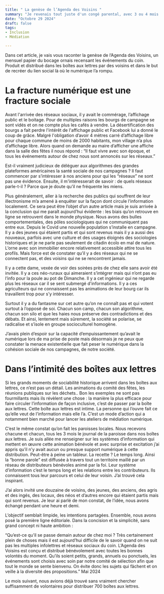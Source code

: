```yaml
---
title: " La genèse de l’Agenda des Voisins "
summary: "Je revenais tout juste d'un congé parental, avec 3 ou 4 mois restants avant la fin de mon contrat de conseillère numérique locale. Impossible de me lancer dans un nouveau programme de formation, j’ai alors décidé de réfléchir à comment je pouvais aider ceux pour qui la formation n'est plus une option."
date: "Octobre 29 2024"
draft: false
tags:
- Inclusion
- Médiation

---
```


Dans cet article, je vais vous raconter la genèse de l’Agenda des Voisins, un mensuel papier du bocage ornais recensant les événements du coin. Produit et distribué dans les boîtes aux lettres par des voisins et dans le but de recréer du lien social là où le numérique l’a rompu.

# La fracture numérique est une fracture sociale
Avant l'arrivée des réseaux sociaux, il y avait le commérage, l’affichage public et le boitage. Pour de multiples raisons les bourgs de campagne se sont vidés et on ne compte plus les cafés à vendre. La désertification des bourgs a fait perdre l'intérêt de l'affichage public et Facebook lui a donné le coup de grâce. Malgré l'obligation d’avoir 4 mètres carré d’affichage libre pour chaque commune de moins de 2000 habitants, mon village n’a plus d’affichage libre. Alors quand on demande au maire d’afficher une affiche dans la salle des fêtes il nous répond : “Il faut vivre avec son époque, et tous les événements autour de chez nous sont annoncés sur les réseaux.”

Est-il vraiment judicieux de déléguer aux algorithmes des grandes plateformes américaines la santé sociale de nos campagnes ? 
Il faut commencer par s’intéresser à nos anciens pour qui les “réseaux” ne sont pas une évidence. Ensuite, il m'intéresserait de savoir : de quels réseaux parle-t-il ? Parce que je doute qu’il ne fréquente les miens.

Plus généralement, aller à la recherche des publics qui souffrent de leur illectronisme m’a amené à enquêter sur la façon dont circule l’information localement. Ce sera peut être l’objet d’un autre article mais je suis arrivée à la conclusion qui me paraît aujourd’hui évidente : les biais qu’on retrouve en ligne se retrouvent dans le monde physique. Nous avons des bulles comportementales, des pôles sociologiques qui ne communiquent pas entre eux. Depuis le Covid une nouvelle population s’installe en campagne. Il y a des jeunes qui étaient partis et qui sont revenus mais il y a aussi des nouveaux, parfois avec une culture et des usages éloignés des sociologies historiques et je ne parle pas seulement de citadin écolo en mal de nature. L’orne avec son immobilier encore relativement accessible attire tous les profils. Mais force est de constater qu’il y a des réseaux qui ne se connectent pas, et des voisins qui ne se rencontrent jamais.

Il y a cette dame, vexée de voir des soirées près de chez elle sans avoir été invitée. Il y a ces néo-ruraux qui aimeraient s’intégrer mais qui n’ont pas eu l’info pour la poule au pot de Dimanche. Il y a cet ingénieur qui ne regarde plus les réseaux car il se sent submergé d'informations. Il y a ces agriculteurs qui ne connaissent pas les animations de leur bourg car ils travaillent trop pour s’y intéresser.

Surtout il y a du fantasme sur cet autre qu’on ne connaît pas et qui votent surtout à l’opposé de soi. Chacun son camp, chacun son algorithme, chacun son silo et que les haies nous préserve des contradictions et des débats. Et ainsi, lentement mais sûrement, la société se polarise, se radicalise et s’isole en groupe socioculturel homogène.

J’avais plein d’espoir sur la capacité d’empuissantement qu’avait le numérique lors de ma prise de poste mais désormais je ne peux que constater la menace existentielle que fait peser le numérique dans la cohésion sociale de nos campagnes, de notre société.

# Dans l’intimité des boîtes aux lettres
Si les grands moments de sociabilité historique arrivent dans les boîtes aux lettres, ce n’est pas un détail. Les animations du comité des fêtes, les réunions publiques sur les déchets.. Bon les exemples ne sont pas fourmillants mais ils révèlent une chose : la manière la plus efficace pour faire circuler l’information de façon inclusive, c’est de passer par la boîte aux lettres. Cette boîte aux lettres est intime. La personne qui l’ouvre fait ce qu’elle veut de l’information mais elle l’a. C’est un mode d’action qui a notamment bien marché pour lancer les ateliers de médiation numérique.

C’est le même constat qu’on fait les paroisses locales. Nous recevons chacune et chacun, tous les 3 mois le journal de la paroisse dans nos boîtes aux lettres. Je suis allée me renseigner sur les systèmes d’information qui mettent en œuvre cette animation bénévole et avec surprise et excitation j’ai appris qu’il n’y avait aucun ou presque support numérique à cette distribution. Peut-être à peine un tableur. La recette ? Le temps long. Ainsi la “bonne parole” est diffusée à travers tout un territoire maillé par un réseau de distributeurs bénévoles animé par la foi. Leur système d’information c’est le temps long et les relations entre les contributeurs. Ils connaissent tous leur parcours et celui de leur voisin. J’ai trouvé cela inspirant.

J’ai alors invité une douzaine de voisins, des jeunes, des anciens, des agris et des ingés, des locaux, des néos et d’autres encore qui étaient partis mais qui sont revenus. Je leur ai parlé de mon constat, de l’idée, nous avons échangé pendant une heure et demi.

L’objectif semblait limpide, les intentions partagées. Ensemble, nous avons posé la première ligne éditoriale. Dans la concision et la simplicité, sans grand concept ni haute ambition : 

“Qu’est-ce qu’il se passe demain autour de chez moi ? Très certainement plein de choses mais il est aujourd’hui difficile de le savoir quand on ne suit pas les multiples infolettres et réseaux sociaux du coin.
L’Agenda des Voisins est conçu et distribué bénévolement avec toutes les bonnes volontés du moment. Qu’ils soient petits, grands, annuels ou ponctuels, les événements sont choisis avec soin par notre comité de sélection afin que tout le monde se sente bienvenu. On évite donc les sujets qui fâchent et on veille à la diversité des propositions.”
Mai 2024

Le mois suivant, nous avions déjà trouvé sans vraiment chercher suffisamment de volontaires pour distribuer 700 boîtes aux lettres.
